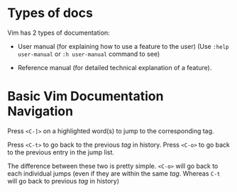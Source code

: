 # Types of docs

Vim has 2 types of documentation:

- User manual (for explaining how to use a feature to the user) 
  (Use `:help user-manual` or `:h user-manual` command to see)

- Reference manual (for detailed technical explanation of a feature).

# Basic Vim Documentation Navigation

Press `<C-]>` on a highlighted word(s) to jump to the corresponding tag.

Press `<C-t>` to go back to the previous *tag* in history.
Press `<C-o>` to go back to the previous entry in the jump list.

The difference between these two is pretty simple. `<C-o>` will go back to each
individual jumps (even if they are within the same *tag*. Whereas `C-t` will go
back to previous *tag* in history)


